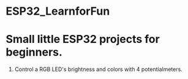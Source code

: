 # ESP32_LearnforFun

# Small little ESP32 projects for beginners.
1. Control a RGB LED's brightness and colors with 4 potentialmeters.
